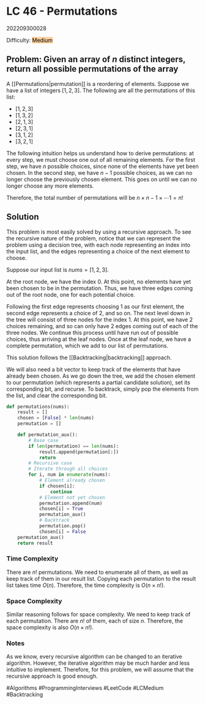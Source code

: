 # LC 46 - Permutations
202209300028

Difficulty:  <mark style="background: #FFB86CA6;">Medium</mark>

## Problem: Given an array of $n$ distinct integers, return all possible permutations of the array

A [[Permutations|permutation]] is a reordering of elements. Suppose we have a list of integers $[1, 2, 3]$. The following are all the permutations of this list:

- $[1, 2, 3]$
- $[1, 3, 2]$
- $[2, 1, 3]$
- $[2, 3, 1]$
- $[3, 1, 2]$
- $[3, 2, 1]$

The following intuition helps us understand how to derive permutations: at every step, we must choose one out of all remaining elements. For the first step, we have $n$ possible choices, since none of the elements have yet been chosen. In the second step, we have $n - 1$ possible choices, as we can no longer choose the previously chosen element. This goes on until we can no longer choose any more elements.

Therefore, the total number of permutations will be $n \times n - 1 \times \cdots 1 = n!$ 

## Solution
This problem is most easily solved by using a recursive approach. To see the recursive nature of the problem, notice that we can represent the problem using a decision tree, with each node representing an index into the input list, and the edges representing a choice of the next element to choose.

Suppose our input list is $nums = [1, 2, 3]$. 

At the root node, we have the index 0. At this point, no elements have yet been chosen to be in the permutation. Thus, we have three edges coming out of the root node, one for each potential choice.

Following the first edge represents choosing $1$ as our first element, the second edge represents a choice of $2$, and so on. The next level down in the tree will consist of three nodes for the index 1. At this point, we have 2 choices remaining, and so can only have 2 edges coming out of each of the three nodes. We continue this process until have run out of possible choices, thus arriving at the leaf nodes. Once at the leaf node, we have a complete permutation, which we add to our list of permutations.

This solution follows the [[Backtracking|backtracking]] approach.

We will also need a bit vector to keep track of the elements that have already been chosen. As we go down the tree, we add the chosen element to our permutation (which represents a partial candidate solution), set its corresponding bit, and recurse. To backtrack, simply pop the elements from the list, and clear the corresponding bit.

```python
def permutations(nums):
    result = []
    chosen = [False] * len(nums)
    permutation = []

	def permutation_aux():
		# Base case
		if len(permutation) == len(nums):
			result.append(permutation[:])
			return
		# Recursive case
		# Iterate through all choices
		for i, num in enumerate(nums):
			# Element already chosen
			if chosen[i]:
				continue
			# Element not yet chosen
			permutation.append(num)
			chosen[i] = True
			permutation_aux()
			# Backtrack
			permutation.pop()
			chosen[i] = False
	permutation_aux()
	return result
```

### Time Complexity
There are $n!$ permutations. We need to enumerate all of them, as well as keep track of them in our result list. Copying each permutation to the result list takes time $O(n)$. Therefore, the time complexity is $O(n \times n!)$.

### Space Complexity
Similar reasoning follows for space complexity. We need to keep track of each permutation. There are $n!$ of them, each of size $n$. Therefore, the space complexity is also $O(n \times n!)$. 

### Notes
As we know, every recursive algorithm can be changed to an iterative algorithm. However, the iterative algorithm may be much harder and less intuitive to implement. Therefore, for this problem, we will assume that the recursive approach is good enough.

#Algorithms 
#ProgrammingInterviews 
#LeetCode
#LCMedium
#Backtracking 
